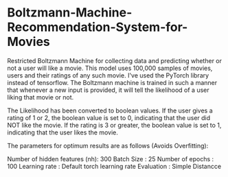 # Boltzmann-Machine-Recommendation-System-for-Movies
Restricted Boltzmann Machine for collecting data and predicting whether or not a user will like a movie.
This model uses 100,000 samples of movies, users and their ratings of any such movie. I've used the PyTorch library instead of tensorflow. The Boltzmann machine is trained in such a manner that whenever a new input is provided, it will tell the likelihood of a user liking that movie or not.

The Likelihood has been converted to boolean values. If the user gives a rating of 1 or 2, the boolean value is set to 0, indicating that the user did NOT like the movie. If the rating is 3 or greater, the boolean value is set to 1, indicating that the user likes the movie.

The parameters for optimum results are as follows (Avoids Overfitting): 

Number of hidden features (nh): 300
Batch Size : 25
Number of epochs : 100
Learning rate : Default torch learning rate
Evaluation : Simple Distancce





